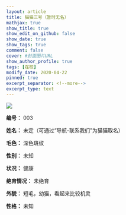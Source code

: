 ```yaml
---
layout: article
title: 猫猫三号（暂时无名）
mathjax: true
show_title: true
show_edit_on_github: false
show_date: true
show_tags: true
comment: false
cover: #封面图片URL
show_author_profile: true
tags: [在校]
modify_date: 2020-04-22
pinned: true 
excerpt_separator: <!--more-->
excerpt_type: text
---
```


![](https://i.loli.net/2020/04/22/fSpOKublHeTcEUh.jpg)

<!--more-->

**编号：**
003

**姓名：**
未定（可通过“导航-联系我们”为猫猫取名）

**毛色：**
深色斑纹

**性别：**
未知

**状况：**
健康

**绝育情况：**
未绝育

**外貌：**
短毛，幼猫，看起来比较机灵

**性格：**
未知
